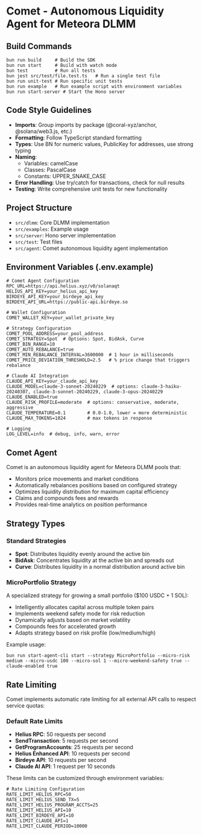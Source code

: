 # Comet - Autonomous Liquidity Agent for Meteora DLMM

## Build Commands
```
bun run build     # Build the SDK
bun run start     # Build with watch mode
bun test          # Run all tests
bun jest src/test/file.test.ts   # Run a single test file
bun run unit-test # Run specific unit tests
bun run example   # Run example script with environment variables
bun run start-server # Start the Hono server
```

## Code Style Guidelines
- **Imports**: Group imports by package (@coral-xyz/anchor, @solana/web3.js, etc.)
- **Formatting**: Follow TypeScript standard formatting
- **Types**: Use BN for numeric values, PublicKey for addresses, use strong typing
- **Naming**: 
  - Variables: camelCase
  - Classes: PascalCase
  - Constants: UPPER_SNAKE_CASE
- **Error Handling**: Use try/catch for transactions, check for null results
- **Testing**: Write comprehensive unit tests for new functionality

## Project Structure
- `src/dlmm`: Core DLMM implementation
- `src/examples`: Example usage
- `src/server`: Hono server implementation
- `src/test`: Test files
- `src/agent`: Comet autonomous liquidity agent implementation

## Environment Variables (.env.example)
```
# Comet Agent Configuration
RPC_URL=https://api.helius.xyz/v0/solanaqt
HELIUS_API_KEY=your_helius_api_key
BIRDEYE_API_KEY=your_birdeye_api_key
BIRDEYE_API_URL=https://public-api.birdeye.so

# Wallet Configuration
COMET_WALLET_KEY=your_wallet_private_key

# Strategy Configuration
COMET_POOL_ADDRESS=your_pool_address
COMET_STRATEGY=Spot  # Options: Spot, BidAsk, Curve
COMET_BIN_RANGE=10
COMET_AUTO_REBALANCE=true
COMET_MIN_REBALANCE_INTERVAL=3600000  # 1 hour in milliseconds
COMET_PRICE_DEVIATION_THRESHOLD=2.5   # % price change that triggers rebalance

# Claude AI Integration
CLAUDE_API_KEY=your_claude_api_key
CLAUDE_MODEL=claude-3-sonnet-20240229  # options: claude-3-haiku-20240307, claude-3-sonnet-20240229, claude-3-opus-20240229
CLAUDE_ENABLED=true
CLAUDE_RISK_PROFILE=moderate  # options: conservative, moderate, aggressive
CLAUDE_TEMPERATURE=0.1        # 0.0-1.0, lower = more deterministic
CLAUDE_MAX_TOKENS=1024        # max tokens in response

# Logging
LOG_LEVEL=info  # debug, info, warn, error
```

## Comet Agent
Comet is an autonomous liquidity agent for Meteora DLMM pools that:
- Monitors price movements and market conditions
- Automatically rebalances positions based on configured strategy
- Optimizes liquidity distribution for maximum capital efficiency
- Claims and compounds fees and rewards
- Provides real-time analytics on position performance

## Strategy Types

### Standard Strategies
- **Spot**: Distributes liquidity evenly around the active bin
- **BidAsk**: Concentrates liquidity at the active bin and spreads out
- **Curve**: Distributes liquidity in a normal distribution around active bin

### MicroPortfolio Strategy
A specialized strategy for growing a small portfolio ($100 USDC + 1 SOL):
- Intelligently allocates capital across multiple token pairs
- Implements weekend safety mode for risk reduction
- Dynamically adjusts based on market volatility
- Compounds fees for accelerated growth
- Adapts strategy based on risk profile (low/medium/high)

Example usage:
```
bun run start-agent-cli start --strategy MicroPortfolio --micro-risk medium --micro-usdc 100 --micro-sol 1 --micro-weekend-safety true --claude-enabled true
```

## Rate Limiting

Comet implements automatic rate limiting for all external API calls to respect service quotas:

### Default Rate Limits
- **Helius RPC**: 50 requests per second
- **SendTransaction**: 5 requests per second
- **GetProgramAccounts**: 25 requests per second
- **Helius Enhanced API**: 10 requests per second
- **Birdeye API**: 10 requests per second
- **Claude AI API**: 1 request per 10 seconds

These limits can be customized through environment variables:
```
# Rate Limiting Configuration
RATE_LIMIT_HELIUS_RPC=50
RATE_LIMIT_HELIUS_SEND_TX=5
RATE_LIMIT_HELIUS_PROGRAM_ACCTS=25
RATE_LIMIT_HELIUS_API=10
RATE_LIMIT_BIRDEYE_API=10
RATE_LIMIT_CLAUDE_API=1
RATE_LIMIT_CLAUDE_PERIOD=10000
```